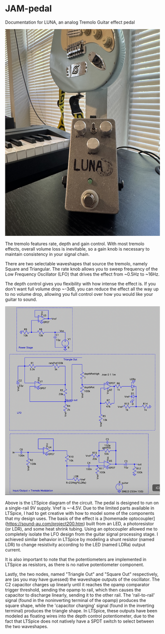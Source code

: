 # JAM-pedal
Documentation for LUNA, an analog Tremolo Guitar effect pedal


![alt text](https://github.com/aryeh-bloom/JAM-pedal/blob/main/portrait.JPG "LUNA Tremolo Pedal")

The tremolo features rate, depth and gain control. With most tremolo effects, overall volume loss is inevitable, so a gain knob is necessary to maintain consistency in your signal chain.

There are two selectable waveshapes that source the tremolo, namely Square and Triangular. The rate knob allows you to sweep frequency of the Low Frequency Oscillator (LFO) that drives the effect from ~0.5Hz to ~16Hz.

The depth control gives you flexibility with how intense the effect is. If you don't want full volume drop ~-3dB, you can reduce the effect all the way up to no volume drop, allowing you full control over how you would like your guitar to sound.

![alt text](https://github.com/aryeh-bloom/JAM-pedal/blob/main/spice_schematic.png "LTSpice Circuit")

Above is the LTSpice diagram of the circuit. The pedal is designed to run on a single-rail 9V supply. Vref is ~-4.5V.
Due to the limited parts available in LTSpice, I had to get creative with how to model some of the components that my design uses. The basis of the effect is a [homemade optocoupler] (https://sound-au.com/project200.htm) built from an LED, a photoresistor (or LDR), and some heat shrink tubing. Using an optocoupler allowed me to completely isolate the LFO design from the guitar signal processing stage. I achieved similar behavior in LTSpice by modeling a shunt resistor (named LDR) to change resistivity according to the LED (named LDRa) output current.

It is also important to note that the potentiometers are implemented in LTSpice as resistors, as there is no native potentiometer component. 

Lastly, the two nodes, named "Triangle Out" and "Square Out" respectively, are (as you may have guessed) the waveshape outputs of the oscillator. The C2 capacitor charges up linearly until it reaches the opamp comparator trigger threshold, sending the opamp to rail, which then causes the capacitor to discharge linearly, sending it to the other rail. The 'rail-to-rail' signal (found in the noninverting terminal of the opamp) produces the square shape, while the 'capacitor charging' signal (found in the inverting terminal) produces the triangle shape. 
In LTSpice, these outputs have been modeled as floating wires into the depth control potentiometer, due to the fact that LTSpice does not natively have a SPDT switch to select between the two waveshapes. 
